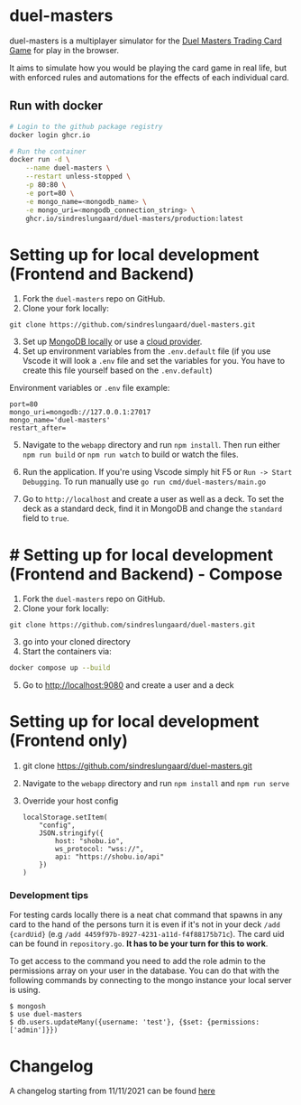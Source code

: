 # duel-masters

duel-masters is a multiplayer simulator for the [Duel Masters Trading Card Game](<https://duelmasters.fandom.com/wiki/Duel_Masters_(Card_Game)>) for play in the browser.

It aims to simulate how you would be playing the card game in real life, but with enforced rules and automations for the effects of each individual card.

## Run with docker

```bash
# Login to the github package registry
docker login ghcr.io

# Run the container
docker run -d \
    --name duel-masters \
    --restart unless-stopped \
    -p 80:80 \
    -e port=80 \
    -e mongo_name=<mongodb_name> \
    -e mongo_uri=<mongodb_connection_string> \
    ghcr.io/sindreslungaard/duel-masters/production:latest
```


# Setting up for local development (Frontend and Backend)

1. Fork the `duel-masters` repo on GitHub.
2. Clone your fork locally:
    
```
git clone https://github.com/sindreslungaard/duel-masters.git
```

3. Set up [MongoDB locally](https://www.mongodb.com/try/download/community) or use a [cloud provider](https://www.mongodb.com/atlas/database).
4. Set up environment variables from the `.env.default` file (if you use Vscode it will look a `.env` file and set the variables for you. You have to create this file yourself based on the `.env.default`)

Environment variables or `.env` file example:
```
port=80
mongo_uri=mongodb://127.0.0.1:27017
mongo_name='duel-masters'
restart_after=
```


5. Navigate to the `webapp` directory and run `npm install`. Then run either `npm run build` or `npm run watch` to build or watch the files.

6. Run the application. If you're using Vscode simply hit F5 or `Run -> Start Debugging`. To run manually use `go run cmd/duel-masters/main.go`


7. Go to `http://localhost` and create a user as well as a deck. To set the deck as a standard deck, find it in MongoDB and change the `standard` field to `true`.

# # Setting up for local development (Frontend and Backend) - Compose
1. Fork the `duel-masters` repo on GitHub.
2. Clone your fork locally:
    
```
git clone https://github.com/sindreslungaard/duel-masters.git
```

3. go into your cloned directory
4. Start the containers via:

```bash
docker compose up --build
```

5. Go to [http://localhost:9080](http://localhost:9080) and create a user and a deck


# Setting up for local development (Frontend only)

1. git clone https://github.com/sindreslungaard/duel-masters.git

2. Navigate to the `webapp` directory and run `npm install` and `npm run serve`

3. Override your host config
    ``` 
    localStorage.setItem(
        "config", 
        JSON.stringify({ 
            host: "shobu.io", 
            ws_protocol: "wss://", 
            api: "https://shobu.io/api" 
        })
    )
    ```

### Development tips

For testing cards locally there is a neat chat command that spawns in any card to the hand of the persons turn it is even if it's not in your deck `/add {cardUid}` (e.g `/add 4459f97b-8927-4231-a11d-f4f88175b71c`). The card uid can be found in `repository.go`. **It has to be your turn for this to work**.

To get access to the command you need to add the role admin to the permissions array on your user in the database. You can do that with the following commands by connecting to the mongo instance your local server is using.

```
$ mongosh
$ use duel-masters
$ db.users.updateMany({username: 'test'}, {$set: {permissions: ['admin']}})
```


# Changelog
A changelog starting from 11/11/2021 can be found [here](https://github.com/sindreslungaard/duel-masters/blob/master/CHANGELOG.md)